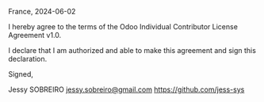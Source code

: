 France, 2024-06-02

I hereby agree to the terms of the Odoo Individual Contributor License
Agreement v1.0.

I declare that I am authorized and able to make this agreement and sign this
declaration.

Signed,

Jessy SOBREIRO <jessy.sobreiro@gmail.com> https://github.com/jess-sys
